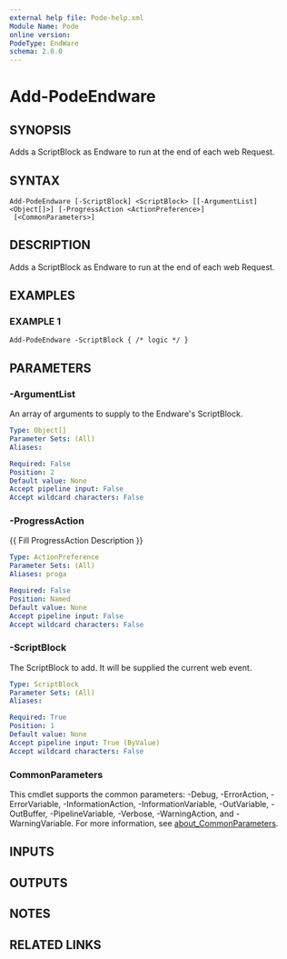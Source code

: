 ```yaml
---
external help file: Pode-help.xml
Module Name: Pode
online version:
PodeType: EndWare
schema: 2.0.0
---
```


# Add-PodeEndware

## SYNOPSIS
Adds a ScriptBlock as Endware to run at the end of each web Request.

## SYNTAX

```
Add-PodeEndware [-ScriptBlock] <ScriptBlock> [[-ArgumentList] <Object[]>] [-ProgressAction <ActionPreference>]
 [<CommonParameters>]
```

## DESCRIPTION
Adds a ScriptBlock as Endware to run at the end of each web Request.

## EXAMPLES

### EXAMPLE 1
```
Add-PodeEndware -ScriptBlock { /* logic */ }
```

## PARAMETERS

### -ArgumentList
An array of arguments to supply to the Endware's ScriptBlock.

```yaml
Type: Object[]
Parameter Sets: (All)
Aliases:

Required: False
Position: 2
Default value: None
Accept pipeline input: False
Accept wildcard characters: False
```

### -ProgressAction
{{ Fill ProgressAction Description }}

```yaml
Type: ActionPreference
Parameter Sets: (All)
Aliases: proga

Required: False
Position: Named
Default value: None
Accept pipeline input: False
Accept wildcard characters: False
```

### -ScriptBlock
The ScriptBlock to add.
It will be supplied the current web event.

```yaml
Type: ScriptBlock
Parameter Sets: (All)
Aliases:

Required: True
Position: 1
Default value: None
Accept pipeline input: True (ByValue)
Accept wildcard characters: False
```

### CommonParameters
This cmdlet supports the common parameters: -Debug, -ErrorAction, -ErrorVariable, -InformationAction, -InformationVariable, -OutVariable, -OutBuffer, -PipelineVariable, -Verbose, -WarningAction, and -WarningVariable. For more information, see [about_CommonParameters](http://go.microsoft.com/fwlink/?LinkID=113216).

## INPUTS

## OUTPUTS

## NOTES

## RELATED LINKS
